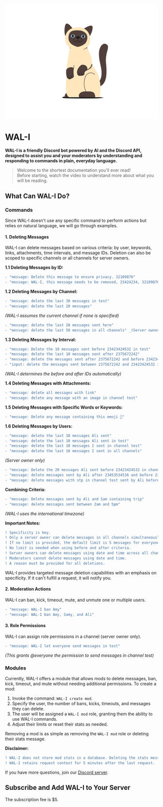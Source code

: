![WAL-I](https://github.com/abeidabdou/WAL-I/blob/fd2be38b24b161884e3adb205112836f950f624d/DrawKit%20Vector%20Illustration%20Animal%20%26%20Pets%20(21).png)

# WAL-I

**WAL-I is a friendly Discord bot powered by AI and the Discord API, designed to assist you and your moderators by understanding and responding to commands in plain, everyday language.**

> Welcome to the shortest documentation you'll ever read!  
> Before starting, watch the video to understand more about what you will be reading.

## What Can WAL-I Do?

### Commands

Since WAL-I doesn't use any specific command to perform actions but relies on natural language, we will go through examples.

#### 1. Deleting Messages

WAL-I can delete messages based on various criteria: by user, keywords, links, attachments, time intervals, and message IDs. Deletion can also be scoped to specific channels or all channels for server owners.

**1.1 Deleting Messages by ID:**

```diff
- "message: Delete this message to ensure privacy. 32109876"
- "message: WAL-I, this message needs to be removed, 23424234, 32109876, user doesn't respect the rules"
```

**1.2 Deleting Messages by Channel:**

```diff
- "message: delete the last 30 messages in test"
- "message: delete the last 20 messages"
```
_(WAL-I assumes the current channel if none is specified)_

```diff
- "message: delete the last 20 messages sent here"
- "message: delete the last 50 messages in all channels" _(Server owner only)_
```

**1.3 Deleting Messages by Interval:**

```diff
- "message: Delete the 10 messages sent before 23423424532 in test"
- "message: delete the last 10 messages sent after 2375672242"
- "message: delete the messages sent after 2375672242 and before 23423424532 in channel test"
- "input: delete the messages sent between 2375672242 and 23423424532 in channel test"
```
_(WAL-I determines the before and after IDs automatically)_

**1.4 Deleting Messages with Attachments:**

```diff
- "message: delete all messages with link"
- "message: delete any message with an image in channel test"
```

**1.5 Deleting Messages with Specific Words or Keywords:**

```diff
- "message: Delete any message containing this emoji 🫡"
```

**1.6 Deleting Messages by Users:**

```diff
- "message: delete the last 10 messages Ali sent"
- "message: delete the last 10 messages Ali sent in test"
- "message: delete the last 10 messages I sent in channel test"
- "message: delete the last 10 messages I sent in all channels"
```
_(Server owner only)_

```diff
- "message: Delete the 20 messages Ali sent before 23423424532 in channel test"
- "message: delete messages sent by Ali after 23453534536 and before 23423424532"
- "message: delete messages with stp in channel test sent by Ali before this message 23453534536"
```

**Combining Criteria:**

```diff
- "message: Delete messages sent by Ali and Sam containing trip"
- "message: delete messages sent between 2am and 5pm"
```
_(WAL-I uses the international timezone)_

**Important Notes:**

```diff
! Specificity is key.
! Only a server owner can delete messages in all channels simultaneously.
! If no limit is provided, the default limit is 5 messages for everyone else and none for server owners.
! No limit is needed when using before and after criteria.
! Server owners can delete messages using date and time across all channels.
! Moderators cannot delete messages using date and time.
! A reason must be provided for all deletions.
```

WAL-I provides targeted message deletion capabilities with an emphasis on specificity. If it can't fulfill a request, it will notify you.

#### 2. Moderation Actions

WAL-I can ban, kick, timeout, mute, and unmute one or multiple users.

```diff
- "message: WAL-I ban Amy"
- "message: WAL-I ban Amy, Samy, and Ali"
```

#### 3. Role Permissions

WAL-I can assign role permissions in a channel (server owner only).

```diff
- "message: WAL-I let everyone send messages in test"
```
_(This grants @everyone the permission to send messages in channel test)_

### Modules

Currently, WAL-I offers a module that allows mods to delete messages, ban, kick, timeout, and mute without needing additional permissions. To create a mod:

1. Invoke the command: `WAL-I create mod`.
2. Specify the user, the number of bans, kicks, timeouts, and messages they can delete.
3. The user will be assigned a `WAL-I mod` role, granting them the ability to use WAL-I commands.
4. Adjust their limits or reset their stats as needed.

Removing a mod is as simple as removing the `WAL-I mod` role or deleting their stats message.

**Disclaimer:**

```diff
! WAL-I does not store mod stats in a database. Deleting the stats message will permanently remove the data.
! WAL-I retains request context for 5 minutes after the last request.
```

If you have more questions, join our [Discord server](#).

## Subscribe and Add WAL-I to Your Server

The subscription fee is $5.
